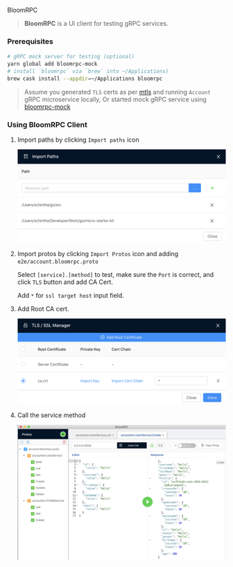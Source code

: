 BloomRPC

> **BloomRPC** is a UI client for testing gRPC services.

### Prerequisites

```bash
# gRPC mock server for testing (optional)
yarn global add bloomrpc-mock
# install `bloomrpc` via `brew` into ~/Applications)
brew cask install --appdir=~/Applications bloomrpc
```

> Assume you generated `TLS` certs as per [mtls](mtls.md) and running `Account` gRPC microservice locally, Or
> started mock gRPC service using [bloomrpc-mock](mock.md)

### Using BloomRPC Client

1. Import paths by clicking `Import paths` icon

   ![Import paths](images/bloomrpc_import_paths.png)

2. Import protos by clicking `Import Protos` icon and adding `e2e/account.bloomrpc.proto`

   Select `[service].[method]` to test, make sure the `Port` is correct, and click `TLS` button and add CA Cert.

   Add `*` for `ssl target host` input field.

3. Add Root CA cert.

   ![Add CA Cert](images/bloomrpc_certs.png)

4. Call the service method

   ![BloomRPC](images/bloomrpc.png)
